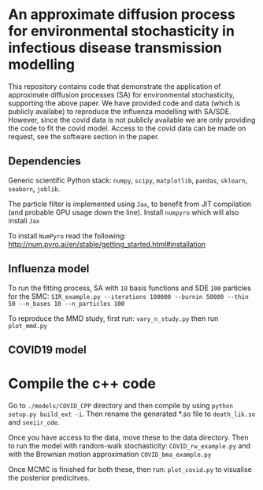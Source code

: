 # An approximate diffusion process for environmental stochasticity in infectious disease transmission modelling

This repository contains code that demonstrate the application of approximate diffusion processes (SA) for environmental stochasticity, supporting the above paper. We have provided code and data (which is publicly availabe) to reproduce the influenza modelling with SA/SDE. However, since the covid data is not publicly available we are only providing the code to fit the covid model. Access to the covid data can be made on request, see the software section in the paper. 

## Dependencies
Generic scientific Python stack: `numpy`, `scipy`, `matplotlib`, `pandas`, `sklearn`, `seaborn`, `joblib`.

The particle filter is implemented using `Jax`, to benefit from JIT compilation (and probable GPU usage down the line). Install `numpyro` which will also install `Jax`

To install `NumPyro` read the following:
http://num.pyro.ai/en/stable/getting_started.html#installation 

## Influenza model
To run the fitting process, SA with `10` basis functions and SDE `100` particles for the SMC:
 `SIR_example.py --iterations 100000 --burnin 50000 --thin 50 --n_bases 10 --n_particles 100`

To reproduce the MMD study, first run:
`vary_n_study.py` then run `plot_mmd.py`

## COVID19 model
# Compile the c++ code
Go to `./models/COVID_CPP` directory and then compile by using `python setup.py build_ext -i`. Then rename the generated *.so file to `death_lik.so` and `seeiir_ode`.

Once you have access to the data, move these to the data directory. Then to run the model with random-walk stochasticity:
`COVID_rw_example.py` and with the Brownian motion approximation `COVID_bma_example.py`

Once MCMC is finished for both these, then run:
`plot_covid.py` to visualise the posterior predicitves.